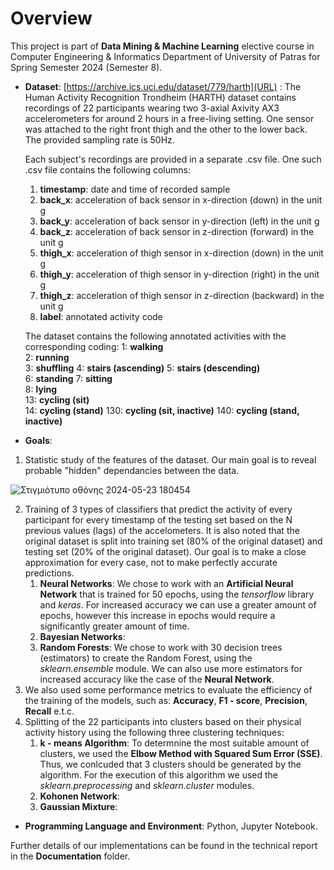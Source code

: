 # Overview  
This project is part of **Data Mining & Machine Learning** elective course in Computer Engineering & Informatics Department of University of Patras for Spring Semester 2024 (Semester 8). 
* **Dataset**: [https://archive.ics.uci.edu/dataset/779/harth](URL) : The Human Activity Recognition Trondheim (HARTH) dataset contains recordings of 22 participants wearing two 3-axial Axivity AX3 accelerometers for around 2 hours in a free-living setting. One sensor was attached to the right front thigh and the other to the lower back. The provided sampling rate is 50Hz. 

    Each subject's recordings are provided in a separate .csv file. One such .csv file contains the following columns:
    1. **timestamp**: date and time of recorded sample
    2. **back_x**: acceleration of back sensor in x-direction (down) in the unit g
    3. **back_y**: acceleration of back sensor in y-direction (left) in the unit g
    4. **back_z**: acceleration of back sensor in z-direction (forward) in the unit g
    5. **thigh_x**: acceleration of thigh sensor in x-direction (down) in the unit g
    6. **thigh_y**: acceleration of thigh sensor in y-direction (right) in the unit g
    7. **thigh_z**: acceleration of thigh sensor in z-direction (backward) in the unit g
    8. **label**: annotated activity code

    The dataset contains the following annotated activities with the corresponding coding:
    1: **walking**	
    2: **running**	
    3: **shuffling**
    4: **stairs (ascending)**
    5: **stairs (descending)**	
    6: **standing**	
    7: **sitting**	
    8: **lying**	
    13: **cycling (sit)**	
    14: **cycling (stand)**	
    130: **cycling (sit, inactive)**
    140: **cycling (stand, inactive)**

* **Goals**:
1. Statistic study of the features of the dataset. Our main goal is to reveal probable "hidden" dependancies between the data.

![Στιγμιότυπο οθόνης 2024-05-23 180454](https://github.com/miltiadiss/Data-Mining/assets/45690339/4ee72766-c13a-4788-88ad-333bbdfceba7) 

2. Training of 3 types of classifiers that predict the activity of every participant for every timestamp of the testing set based on the N previous values (lags) of the accelometers. It is also noted that the original dataset is split into training set (80% of the original dataset) and testing set (20% of the original dataset). Our goal is to make a close approximation for every case, not to make perfectly accurate predictions.
    1. **Neural Networks**: We chose to work with an **Artificial Neural Network** that is trained for 50 epochs, using the *tensorflow* library and *keras*. For increased accuracy we can use a greater amount of epochs, however this increase in epochs would require a significantly greater amount of time. 
    2. **Bayesian Networks**:
    3. **Random Forests**: We chose to work with 30 decision trees (estimators) to create the Random Forest, using the *sklearn.ensemble* module. We can also use more estimators for increased accuracy like the case of the **Neural Network**.
3. We also used some performance metrics to evaluate the efficiency of the training of the models, such as: **Accuracy**, **F1 - score**, **Precision**, **Recall** e.t.c.
4. Splitting of the 22 participants into clusters based on their physical activity history using the following three clustering techniques:
    1. **k - means Algorithm**: To determnine the most suitable amount of clusters, we used the **Elbow Method with Squared Sum Error (SSE)**. Thus, we conlcuded that 3 clusters should be generated by the algorithm. For the execution of this algorithm we used the *sklearn.preprocessing* and *sklearn.cluster* modules.
    2. **Kohonen Network**:
    3. **Gaussian Mixture**:

* **Programming Language and Environment**: Python, Jupyter Notebook.
  
Further details of our implementations can be found in the technical report in the **Documentation** folder. 
